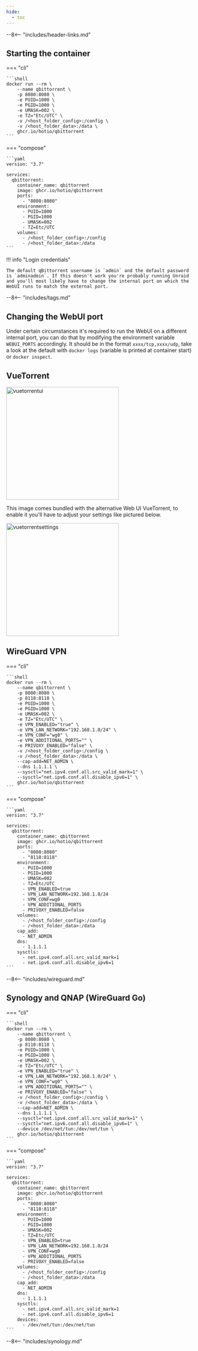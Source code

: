 ```yaml
---
hide:
  - toc
---
```


--8<-- "includes/header-links.md"

## Starting the container

=== "cli"

    ```shell
    docker run --rm \
        --name qbittorrent \
        -p 8080:8080 \
        -e PUID=1000 \
        -e PGID=1000 \
        -e UMASK=002 \
        -e TZ="Etc/UTC" \
        -v /<host_folder_config>:/config \
        -v /<host_folder_data>:/data \
        ghcr.io/hotio/qbittorrent
    ```

=== "compose"

    ```yaml
    version: "3.7"

    services:
      qbittorrent:
        container_name: qbittorrent
        image: ghcr.io/hotio/qbittorrent
        ports:
          - "8080:8080"
        environment:
          - PUID=1000
          - PGID=1000
          - UMASK=002
          - TZ=Etc/UTC
        volumes:
          - /<host_folder_config>:/config
          - /<host_folder_data>:/data
    ```

!!! info "Login credentials"

    The default qBittorrent username is `admin` and the default password is `adminadmin`. If this doesn't work you're probably running Unraid and you'll most likely have to change the internal port on which the WebUI runs to match the external port.

--8<-- "includes/tags.md"

## Changing the WebUI port

Under certain circumstances it's required to run the WebUI on a different internal port, you can do that by modifying the environment variable `WEBUI_PORTS` accordingly. It should be in the format `xxxx/tcp,xxxx/udp`, take a look at the default with `docker logs` (variable is printed at container start) or `docker inspect`.

## VueTorrent

<img src="/img/vuetorrentui.png" alt="vuetorrentui" width="300">

This image comes bundled with the alternative Web UI VueTorrent, to enable it you'll have to adjust your settings like pictured below.

<img src="/img/vuetorrentsettings.png" alt="vuetorrentsettings" width="300">

## WireGuard VPN

=== "cli"

    ```shell
    docker run --rm \
        --name qbittorrent \
        -p 8080:8080 \
        -p 8118:8118 \
        -e PUID=1000 \
        -e PGID=1000 \
        -e UMASK=002 \
        -e TZ="Etc/UTC" \
        -e VPN_ENABLED="true" \
        -e VPN_LAN_NETWORK="192.168.1.0/24" \
        -e VPN_CONF="wg0" \
        -e VPN_ADDITIONAL_PORTS="" \
        -e PRIVOXY_ENABLED="false" \
        -v /<host_folder_config>:/config \
        -v /<host_folder_data>:/data \
        --cap-add=NET_ADMIN \
        --dns 1.1.1.1 \
        --sysctl="net.ipv4.conf.all.src_valid_mark=1" \
        --sysctl="net.ipv6.conf.all.disable_ipv6=1" \
        ghcr.io/hotio/qbittorrent
    ```

=== "compose"

    ```yaml
    version: "3.7"

    services:
      qbittorrent:
        container_name: qbittorrent
        image: ghcr.io/hotio/qbittorrent
        ports:
          - "8080:8080"
          - "8118:8118"
        environment:
          - PUID=1000
          - PGID=1000
          - UMASK=002
          - TZ=Etc/UTC
          - VPN_ENABLED=true
          - VPN_LAN_NETWORK=192.168.1.0/24
          - VPN_CONF=wg0
          - VPN_ADDITIONAL_PORTS
          - PRIVOXY_ENABLED=false
        volumes:
          - /<host_folder_config>:/config
          - /<host_folder_data>:/data
        cap_add:
          - NET_ADMIN
        dns:
          - 1.1.1.1
        sysctls:
          - net.ipv4.conf.all.src_valid_mark=1
          - net.ipv6.conf.all.disable_ipv6=1
    ```

--8<-- "includes/wireguard.md"

## Synology and QNAP (WireGuard Go)

=== "cli"

    ```shell
    docker run --rm \
        --name qbittorrent \
        -p 8080:8080 \
        -p 8118:8118 \
        -e PUID=1000 \
        -e PGID=1000 \
        -e UMASK=002 \
        -e TZ="Etc/UTC" \
        -e VPN_ENABLED="true" \
        -e VPN_LAN_NETWORK="192.168.1.0/24" \
        -e VPN_CONF="wg0" \
        -e VPN_ADDITIONAL_PORTS="" \
        -e PRIVOXY_ENABLED="false" \
        -v /<host_folder_config>:/config \
        -v /<host_folder_data>:/data \
        --cap-add=NET_ADMIN \
        --dns 1.1.1.1 \
        --sysctl="net.ipv4.conf.all.src_valid_mark=1" \
        --sysctl="net.ipv6.conf.all.disable_ipv6=1" \
        --device /dev/net/tun:/dev/net/tun \
        ghcr.io/hotio/qbittorrent
    ```

=== "compose"

    ```yaml
    version: "3.7"

    services:
      qbittorrent:
        container_name: qbittorrent
        image: ghcr.io/hotio/qbittorrent
        ports:
          - "8080:8080"
          - "8118:8118"
        environment:
          - PUID=1000
          - PGID=1000
          - UMASK=002
          - TZ=Etc/UTC
          - VPN_ENABLED=true
          - VPN_LAN_NETWORK=192.168.1.0/24
          - VPN_CONF=wg0
          - VPN_ADDITIONAL_PORTS
          - PRIVOXY_ENABLED=false
        volumes:
          - /<host_folder_config>:/config
          - /<host_folder_data>:/data
        cap_add:
          - NET_ADMIN
        dns:
          - 1.1.1.1
        sysctls:
          - net.ipv4.conf.all.src_valid_mark=1
          - net.ipv6.conf.all.disable_ipv6=1
        devices:
          - /dev/net/tun:/dev/net/tun
    ```

--8<-- "includes/synology.md"
